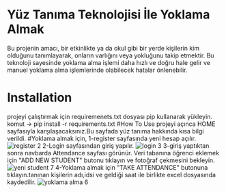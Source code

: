 # Yüz Tanıma Teknolojisi İle Yoklama Almak
Bu projenin amacı, bir etkinlikte ya da okul gibi bir yerde kişilerin kim olduğunu tanımlayarak, onların varlığını veya yokluğunu takip etmektir. Bu teknoloji sayesinde yoklama alma işlemi daha hızlı ve doğru hale gelir ve manuel yoklama alma işlemlerinde olabilecek hatalar önlenebilir.
# Installation
projeyi çalıştırmak için requiremenets.txt dosyası pip kullanarak yükleyin.
komut ->  pip install -r requirements.txt
#How To Use 
projeyi açınca HOME sayfasıyla karşılaşacaksınız.Bu sayfada yüz tanıma hakkında kısa bilgi verildi.
#Yoklama almak için,
1-register sayfasında yeni hesap açılır.
![register 2](https://user-images.githubusercontent.com/59232417/215354471-1421a42e-9fcf-4765-8766-44f47e17889a.png)
2-Login sayfasından giriş yapılır.
![login 3](https://user-images.githubusercontent.com/59232417/215354493-727ec542-d0e4-4a14-9097-7f83c8728989.png)
3-giriş yaptıktan sonra navbarda Attendance sayfası görünür. Veri tabanına öğrenci eklemek için "ADD NEW STUDENT" butonu tıklayın ve fotoğraf çekmesini bekleyin.
![yeni student 7](https://user-images.githubusercontent.com/59232417/215355347-775addc2-0974-459b-912c-57d56c2d49d2.png)
4-Yoklama almak için "TAKE ATTENDANCE" butonuna tıklayın.tanınan kişilerin adı,idsi ve geldiği saat ile birlikte excel dosyasında kaydedilir.
![yoklama alma 6](https://user-images.githubusercontent.com/59232417/215356167-f2e11d91-967c-4114-b2f0-45347347213e.png)
